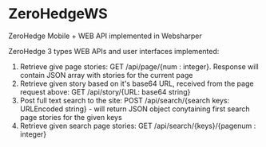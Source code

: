 # ZeroHedgeWS
ZeroHedge Mobile + WEB API implemented in Websharper

ZeroHedge 3 types WEB APIs and user interfaces implemented:

1. Retrieve give page stories: GET /api/page/{num : integer}. Response will contain JSON array with stories for the current page
2. Retrieve given story based on it's base64 URL, received from the page request above: GET /api/story/{URL: base64 string}
3. Post full text search to the site: POST /api/search/{search keys: URLEncoded string} - will return JSON object conytaining first search page stories for the given keys
4. Retrieve given search page stories: GET /api/search/{keys}/{pagenum : integer}
